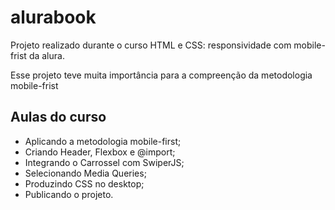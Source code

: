 # alurabook
Projeto realizado durante o curso HTML e CSS: responsividade com mobile-frist da alura.


Esse projeto teve muita importância para a compreenção da metodologia mobile-frist

<h2>Aulas do curso</h2>
<ul>
<li>Aplicando a metodologia mobile-first;</li>
<li>Criando Header, Flexbox e @import;</li>
<li>Integrando o Carrossel com SwiperJS;</li>
<li>Selecionando Media Queries;</li>
<li>Produzindo CSS no desktop;</li>
<li>Publicando o projeto.</li>
</ul>
